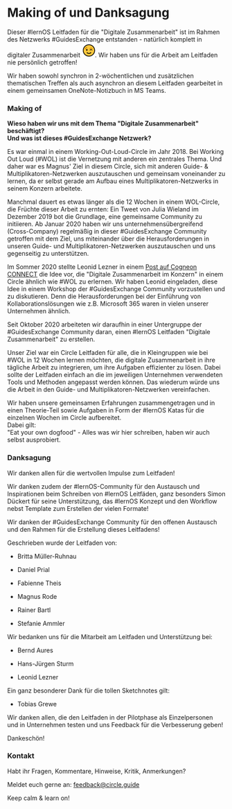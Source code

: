 # Making of und Danksagung

Dieser #lernOS Leitfaden für die "Digitale Zusammenarbeit" ist im
Rahmen des Netzwerks #GuidesExchange entstanden - natürlich komplett in
digitaler Zusammenarbeit
![](images/zwinkersmiley.png). Wir haben uns für die Arbeit am
Leitfaden nie persönlich getroffen!

Wir haben sowohl synchron in 2-wöchentlichen und zusätzlichen
thematischen Treffen als auch asynchron an diesem Leitfaden gearbeitet
in einem gemeinsamen OneNote-Notizbuch in MS Teams.

### Making of

**Wieso haben wir uns mit dem Thema "Digitale Zusammenarbeit"
beschäftigt?  
Und was ist dieses #GuidesExchange Netzwerk?**

Es war einmal in einem Working-Out-Loud-Circle im Jahr 2018. Bei Working
Out Loud (#WOL) ist die Vernetzung mit anderen ein zentrales Thema. Und
daher war es Magnus' Ziel in diesem Circle, sich mit anderen Guide- &
Multiplikatoren-Netzwerken auszutauschen und gemeinsam voneinander zu
lernen, da er selbst gerade am Aufbau eines Multiplikatoren-Netzwerks in
seinem Konzern arbeitete.

Manchmal dauert es etwas länger als die 12 Wochen in einem WOL-Circle,
die Früchte dieser Arbeit zu ernten: Ein Tweet von Julia Wieland im
Dezember 2019 bot die Grundlage, eine gemeinsame Community zu
initiieren. Ab Januar 2020 haben wir uns unternehmensübergreifend
(Cross-Company) regelmäßig in dieser #GuidesExchange Community getroffen
mit dem Ziel, uns miteinander über die Herausforderungen in unseren
Guide- und Multiplikatoren-Netzwerken auszutauschen und uns gegenseitig
zu unterstützen.

Im Sommer 2020 stellte Leonid Lezner in einem [Post auf Cogneon
CONNECT](https://community.cogneon.de/t/digitale-zusammenarbeit-im-konzern-lernos-guide/2295/16)
die Idee vor, die "Digitale Zusammenarbeit im Konzern" in einem Circle
ähnlich wie #WOL zu erlernen. Wir haben Leonid eingeladen, diese Idee in
einem Workshop der #GuidesExchange Community vorzustellen und zu
diskutieren. Denn die Herausforderungen bei der Einführung von
Kollaborationslösungen wie z.B. Microsoft 365 waren in vielen unserer
Unternehmen ähnlich.

Seit Oktober 2020 arbeiteten wir daraufhin in einer Untergruppe
der #GuidesExchange Community daran, einen #lernOS Leitfaden "Digitale
Zusammenarbeit" zu erstellen.

Unser Ziel war ein Circle Leitfaden für alle, die in Kleingruppen wie
bei #WOL in 12 Wochen lernen möchten, die digitale Zusammenarbeit in
ihre tägliche Arbeit zu integrieren, um ihre Aufgaben effizienter zu
lösen. Dabei sollte der Leitfaden einfach an die im jeweiligen
Unternehmen verwendeten Tools und Methoden angepasst werden können. Das
wiederum würde uns die Arbeit in den Guide- und
Multiplikatoren-Netzwerken vereinfachen.

Wir haben unsere gemeinsamen Erfahrungen zusammengetragen und in einen
Theorie-Teil sowie Aufgaben in Form der #lernOS Katas für die einzelnen
Wochen im Circle aufbereitet.  
Dabei gilt:  
"Eat your own dogfood" - Alles was wir hier schreiben, haben wir auch
selbst ausprobiert.

### Danksagung

Wir danken allen für die wertvollen Impulse zum Leitfaden!

Wir danken zudem der #lernOS-Community für den Austausch und
Inspirationen beim Schreiben von #lernOS Leitfäden, ganz besonders Simon
Dückert für seine Unterstützung, das #lernOS Konzept und den Workflow
nebst Template zum Erstellen der vielen Formate!

Wir danken der #GuidesExchange Community für den offenen Austausch und
den Rahmen für die Erstellung dieses Leitfadens!

Geschrieben wurde der Leitfaden von:

-   Britta Müller-Ruhnau

-   Daniel Prial

-   Fabienne Theis

-   Magnus Rode

-   Rainer Bartl

-   Stefanie Ammler

Wir bedanken uns für die Mitarbeit am Leitfaden und Unterstützung bei:

-   Bernd Aures

-   Hans-Jürgen Sturm

-   Leonid Lezner

Ein ganz besonderer Dank für die tollen Sketchnotes gilt:

-   Tobias Grewe

Wir danken allen, die den Leitfaden in der Pilotphase als Einzelpersonen
und in Unternehmen testen und uns Feedback für die Verbesserung geben!

Dankeschön!

### Kontakt

Habt ihr Fragen, Kommentare, Hinweise, Kritik, Anmerkungen?

Meldet euch gerne an:
[feedback@circle.guide](mailto:feedback@circle.guide?subject=Feedback%20lernOS%20digitale%20Zusammenarbeit)

Keep calm & learn on!

<div style="display: none">\newpage</div>